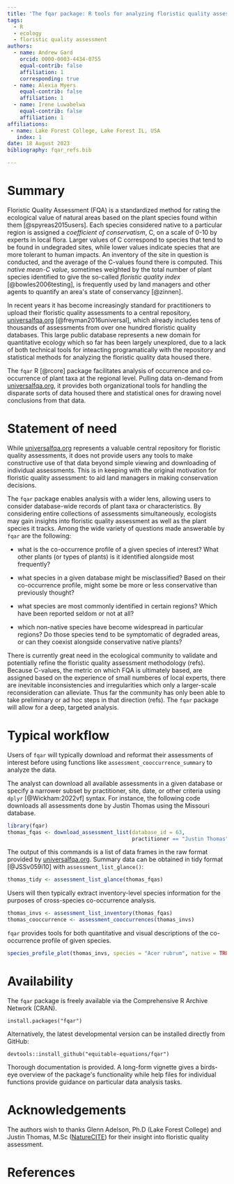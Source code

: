 ```yaml
---
title: 'The fqar package: R tools for analyzing floristic quality assessment data'
tags:
  - R
  - ecology
  - floristic quality assessment
authors:
  - name: Andrew Gard
    orcid: 0000-0003-4434-0755
    equal-contrib: false
    affiliation: 1
    corresponding: true 
  - name: Alexia Myers
    equal-contrib: false 
    affiliation: 1
  - name: Irene Luwabelwa
    equal-contrib: false 
    affiliation: 1    
affiliations:
 - name: Lake Forest College, Lake Forest IL, USA
   index: 1
date: 18 August 2023
bibliography: fqar_refs.bib

---
```


# Summary

Floristic Quality Assessment (FQA) is a standardized method for rating the ecological value of natural areas based on the plant species found within them [@spyreas2015users]. Each species considered native to a particular region is assigned a *coefficient of conservatism*, C, on a scale of 0-10 by experts in local flora. Larger values of C correspond to species that tend to be found in undegraded sites, while lower values indicate species that are more tolerant to human impacts. An inventory of the site in question is conducted, and the average of the C-values found there is computed. This *native mean-C value*, sometimes weighted by the total number of plant species identified to give the so-called *floristic quality index* [@bowles2006testing], is frequently used by land managers and other agents to quantify an area's state of conservancy [@zinnen]. 

In recent years it has become increasingly standard for practitioners to upload their floristic quality assessments to a central repository, [universalfqa.org](https://universalfqa.org/) [@freyman2016universal], which already includes tens of thousands of assessments from over one hundred floristic quality databases. This large public database represents a new domain for quantitative ecology which so far has been largely unexplored, due to a lack of both technical tools for inteacting programatically with the repository and statistical methods for analyzing the floristic quality data housed there. 

The `fqar` R [@rcore] package facilitates analysis of occurrence and co-occurrence of plant taxa at the regional level. Pulling data on-demand from [universalfqa.org](https://universalfqa.org/), it provides both organizational tools for handling the disparate sorts of data housed there and statistical ones for drawing novel conclusions from that data. 

# Statement of need

While [universalfqa.org](https://universalfqa.org/) represents a valuable central repository for floristic quality assessments, it does not provide users any tools to make constructive use of that data beyond simple viewing and downloading of individual assessments. This is in keeping with the original motivation for floristic quality assessment: to aid land managers in making conservation decisions. 

The `fqar` package enables analysis with a wider lens, allowing users to consider database-wide records of plant taxa or characteristics. By considering entire collections of assessments simultaneously, ecologists may gain insights into floristic quality assessment as well as the plant species it tracks. Among the wide variety of questions made answerable by `fqar` are the following:

- what is the co-occurrence profile of a given species of interest? What other plants (or types of plants) is it identified alongside most frequently?

- what species in a given database might be misclassified? Based on their co-occurrence profile, might some be more or less conservative than previously thought?

- what species are most commonly identified in certain regions? Which have been reported seldom or not at all?

- which non-native species have become widespread in particular regions? Do those species tend to be symptomatic of degraded areas, or can they coexist alongside conservative native plants?

There is currently great need in the ecological community to validate and potentially refine the floristic quality assessment methodology (refs). Because C-values, the metric on which FQA is ultimately based, are assigned based on the experience of small numberes of local experts, there are inevitable inconsistencies and irregularities which only a larger-scale reconsideration can alleviate. Thus far the community has only been able to take preliminary or ad hoc steps in that direction (refs). The `fqar` package will allow for a deep, targeted analysis.

# Typical workflow

Users of `fqar` will typically download and reformat their assessments of interest before using functions like `assessment_cooccurrence_summary` to analyze the data. 

The analyst can download all available assessments in a given database or specify a narrower subset by practitioner, site, date, or other criteria using `dplyr` [@Wickham:2022vf] syntax. For instance, the following code downloads all assessments done by Justin Thomas using the Missouri database.

```r
library(fqar)
thomas_fqas <- download_assessment_list(database_id = 63,
                                        practitioner == "Justin Thomas")
```

The output of this commands is a list of data frames in the raw format provided by [universalfqa.org](https://universalfqa.org/). Summary data can be obtained in tidy format [@JSSv059i10] with `assessment_list_glance()`:

```r
thomas_tidy <- assessment_list_glance(thomas_fqas)
```

Users will then typically extract inventory-level species information for the purposes of cross-species co-occurrence analysis. 

```r
thomas_invs <- assessment_list_inventory(thomas_fqas)
thomas_cooccurrence <- assessment_cooccurrences(thomas_invs)
````

`fqar` provides tools for both quantitative and visual descriptions of the co-occurrence profile of given species. 

```r
species_profile_plot(thomas_invs, species = "Acer rubrum", native = TRUE)
```

# Availability

The `fqar` package is freely available via the Comprehensive R Archive Network (CRAN). 

`install.packages("fqar")`

Alternatively, the latest developmental version can be installed directly from GitHub:

`devtools::install_github("equitable-equations/fqar")`

Thorough documentation is provided. A long-form vignette gives a birds-eye overview of the package's functionality while help files for individual functions provide guidance on particular data analysis tasks. 

# Acknowledgements

The authors wish to thanks Glenn Adelson, Ph.D  (Lake Forest College) and Justin Thomas, M.Sc ([NatureCITE](https://www.naturecite.org/)) for their insight into floristic quality assessment. 

# References

